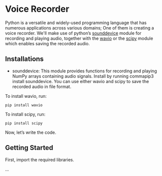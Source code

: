 # Voice Recorder
Python is a versatile and widely-used programming language that has numerous applications across various domains; One of them is creating a voice recorder. We'll make use of  python’s [sounddevice](https://python-sounddevice.readthedocs.io/en/0.4.6/) module for recording and playing audio, together with the [wavio](https://pypi.org/project/wavio/) or the [scipy](https://scipy.org/) module which enables saving the recorded audio.

## Installations

* sounddevice: This module provides functions for recording and playing NumPy arrays containing audio signals. Install by running commapip3 install sounddevice.
  You can use either wavio and scipy to save the recorded audio in file format.

To install wavio, run:

```pip install wavio```

To install scipy, run:

```pip install scipy```

Now, let’s write the code.

## Getting Started

First, import the required libraries.

...
